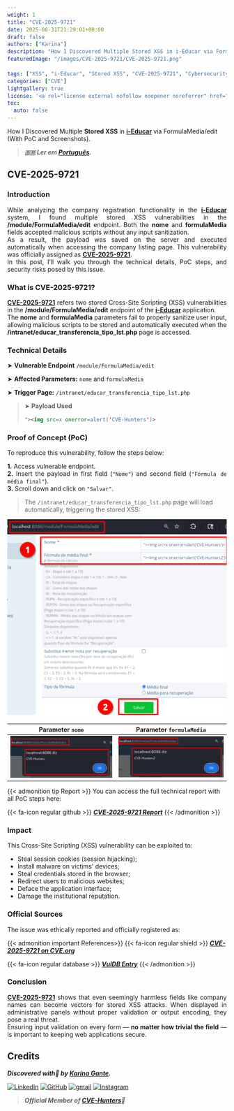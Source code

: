 ```yaml
---
weight: 1
title: "CVE-2025-9721"
date: 2025-08-31T21:29:01+08:00
draft: false
authors: ["Karina"]
description: "How I Discovered Multiple Stored XSS in i-Educar via FormulaMedia/edit (With PoC and Screenshots)"
featuredImage: "/images/CVE-2025-9721/CVE-2025-9721.png"

tags: ["XSS", "i-Educar", "Stored XSS", "CVE-2025-9721", "Cybersecurity"]
categories: ["CVE"]
lightgallery: true
license: '<a rel="license external nofollow noopener noreferrer" href="https://creativecommons.org/licenses/by-nc/4.0/" target="_blank">CC BY-NC 4.0</a>'
toc:
  auto: false
---
```


How I Discovered Multiple **Stored XSS** in <b><a href="https://github.com/portabilis/i-educar" target=_blank>i-Educar</a></b> via FormulaMedia/edit (With PoC and Screenshots).

<!--more-->

> ***🇧🇷 Ler em [Português](http://karinagante.github.io/pt-br/cve-2025-9721).***

## CVE-2025-9721

### Introduction

<p align="justify">While analyzing the company registration functionality in the <b><a href="https://github.com/portabilis/i-educar" target=_blank>i-Educar</a></b> system, I found multiple stored XSS vulnerabilities in the <b>/module/FormulaMedia/edit</b> endpoint. Both the <b>nome</b> and <b>formulaMedia</b> fields accepted malicious scripts without any input sanitization. </br> As a result, the payload was saved on the server and executed automatically when accessing the company listing page. This vulnerability was officially assigned as <b><a href="https://www.cve.org/CVERecord?id=CVE-2025-9721" target=_blank>CVE-2025-9721</a></b>. </br> In this post, I’ll walk you through the technical details, PoC steps, and security risks posed by this issue. </p>

### What is CVE-2025-9721?

<p align="justify"><b><a href="https://www.cve.org/CVERecord?id=CVE-2025-9721" target=_blank>CVE-2025-9721</a></b> refers two stored Cross-Site Scripting (XSS) vulnerabilities in the <b>/module/FormulaMedia/edit</b> endpoint of the <b><a href="https://github.com/portabilis/i-educar" target=_blank>i-Educar</a></b> application. </br> The <b>nome</b> and <b>formulaMedia</b> parameters fail to properly sanitize user input, allowing malicious scripts to be stored and automatically executed when the <b>/intranet/educar_transferencia_tipo_lst.php</b> page is accessed. </p>

### Technical Details

➤ **Vulnerable Endpoint** `/module/FormulaMedia/edit`

➤ **Affected Parameters:** `nome` and `formulaMedia`

➤ **Trigger Page:** `/intranet/educar_transferencia_tipo_lst.php`

> ➤ **Payload Used** 
> ```html
>"><img src=x onerror=alert('CVE-Hunters')>
>```

### Proof of Concept (PoC)

To reproduce this vulnerability, follow the steps below:

<p align="justify"><b>1.</b> Access vulnerable endpoint. <br><b>2.</b> Insert the payload in first field (<code>"Nome"</code>) and second field (<code>"Fórmula de média final"</code>). <br><b>3.</b> Scroll down and click on <code>"Salvar"</code>.</p>

> The `/intranet/educar_transferencia_tipo_lst.php` page will load automatically, triggering the stored XSS:

<p align="center">
<img src="/images/CVE-2025-9721/PoC1.png">
</p>

|   Parameter `nome`         |    Parameter `formulaMedia`        |
|:------------:|:------------:|
| ![](/images/CVE-2025-9721/PoC2.png)    | ![](/images/CVE-2025-9721/PoC3.png)  |

{{< admonition tip Report >}} 
You can access the full technical report with all PoC steps here:

{{< fa-icon regular github >}} 
***[CVE-2025-9721 Report](https://github.com/KarinaGante/KG-Sec/blob/main/CVEs/i-Educar/CVE-2025-9721.md)***
{{< /admonition >}}

### Impact

This Cross-Site Scripting (XSS) vulnerability can be exploited to:

- Steal session cookies (session hijacking);
- Install malware on victims' devices;
- Steal credentials stored in the browser;
- Redirect users to malicious websites;
- Deface the application interface;
- Damage the institutional reputation.

### Official Sources

The issue was ethically reported and officially registered as:

{{< admonition important References>}} 
{{< fa-icon regular shield >}} 
***[CVE-2025-9721 on CVE.org](https://www.cve.org/CVERecord?id=CVE-2025-9721)***

{{< fa-icon regular database >}} 
***[VulDB Entry](https://vuldb.com/?id.322010)***
{{< /admonition >}}

### Conclusion

<p align="justify"><b><a href="https://www.cve.org/CVERecord?id=CVE-2025-9721" target=_blank>CVE-2025-9721</a></b> shows that even seemingly harmless fields like company names can become vectors for stored XSS attacks. When displayed in administrative panels without proper validation or output encoding, they pose a real threat. </br> Ensuring input validation on every form — <b>no matter how trivial the field</b> — is important to keeping web applications secure.</p>

## Credits

***Discovered with💜 by [Karina Gante](https://karinagante.github.io/).***

[![LinkedIn](https://skillicons.dev/icons?i=linkedin&theme=dark)](https://www.linkedin.com/in/karina-gante/)
[![GitHub](https://skillicons.dev/icons?i=github&theme=dark)](https://www.github.com/KarinaGante/)
[![gmail](https://skillicons.dev/icons?i=gmail&theme=dark)](mailto:karina.gante1@gmail.com)
[![Instagram](https://skillicons.dev/icons?i=instagram&theme=dark)](https://www.instagram.com/karinovisk02/)

> ***Official Member of [CVE-Hunters](https://www.cvehunters.com/)🏹***